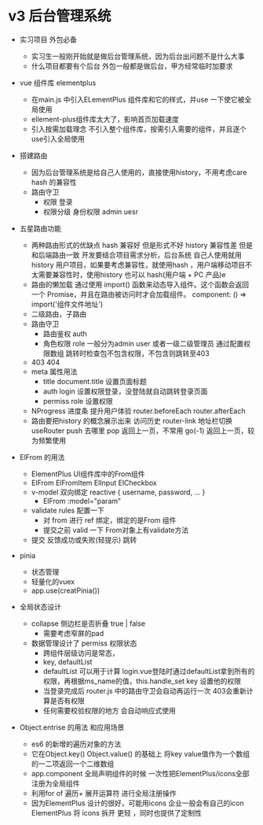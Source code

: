 # v3 后台管理系统

- 实习项目 外包必备
    - 实习生一般刚开始就是做后台管理系统，因为后台出问题不是什么大事
    - 什么项目都要有个后台
        外包一般都是做后台，甲方经常临时加要求

- vue 组件库 elementplus
    - 在main.js 中引入ELementPlus 组件库和它的样式，并use 一下使它被全局使用
    - ellement-plus组件库太大了，影响首页加载速度
    - 引入按需加载理念 不引入整个组件库，按需引入需要的组件，并且逐个use引入全局使用

- 搭建路由 
    - 因为后台管理系统是给自己人使用的，直接使用history，不用考虑care hash 的兼容性
    - 路由守卫
        - 权限  登录
        - 权限分级 身份权限  admin uesr
    
- 五星路由功能
    - 两种路由形式的优缺点
        hash 兼容好  但是形式不好
        history 兼容性差 但是和后端路由一致
        开发要结合项目需求分析，后台系统 自己人使用就用 history
        用户项目，如果要考虑兼容性，就使用hash ，用户端移动项目不太需要兼容性时，使用history 也可以
        hash(用户端 + PC 产品)e
    - 路由的懒加载  通过使用 import() 函数来动态导入组件。这个函数会返回一个 Promise，并且在路由被访问时才会加载组件。
                    component: () => import('组件文件地址')
    - 二级路由，子路由
    - 路由守卫
        - 路由鉴权  auth
        - 角色权限  role   一般分为admin user 或者一级二级管理员  通过配置权限数组 跳转时检查包不包含权限，不包含则跳转至403
    - 403 404 
    - meta 属性用法
        - title document.title 设置页面标题
        - auth login  设置权限登录，没登陆就自动跳转登录页面
        - permiss role 设置权限
    - NProgress  进度条
        提升用户体验
        router.beforeEach
        router.afterEach
    - 路由要把history 的概念展示出来
        访问历史  router-link
        地址栏切换 
        useRouter push 去哪里 pop 返回上一页，不常用  go(-1) 返回上一页，较为频繁使用 

- ElFrom 的用法
    - ElementPlus UI组件库中的From组件
    - ElFrom ElFromItem ElInput ElCheckbox
    - v-model 双向绑定 reactive { username, password, ... }
        - ElFrom :model="param"
    - validate rules 配置一下
        - 对 from 进行 ref 绑定，绑定的是From 组件
        - 提交之前 valid 一下 From对象上有validate方法
    - 提交 反馈成功或失败(轻提示)  跳转

- pinia
    - 状态管理
    - 轻量化的vuex
    - app.use(creatPinia())

- 全局状态设计
    - collapse 侧边栏是否折叠  true | false
        - 需要考虑窄屏的pad
    - 数据管理设计了 permiss 权限状态
        - 跨组件层级访问是常态，
        - key, defaultList
        - defaultList  可以用于计算  login.vue登陆时通过defaultList拿到所有的权限，再根据ms_name的值，this.handle_set  key 设置他的权限
        - 当登录完成后 router.js 中的路由守卫会自动再运行一次 403会重新计算是否有权限 
        - 任何需要校验权限的地方 会自动响应式使用 

- Object.entrise 的用法 和应用场景
    - es6 的新增的遍历对象的方法
    - 它在Object.key() Object.value() 的基础上 将key value值作为一个数组的一二项返回一个二维数组
    - app.component 全局声明组件的时候 一次性把ElementPlus/icons全部注册为全局组件
    - 利用for of 遍历+ 展开运算符 进行全局注册操作
    - 因为ElementPlus 设计的很好，可能用icons  企业一般会有自己的icon
        ElementPlus 将 icons 拆开 更轻 ，同时也提供了定制性 